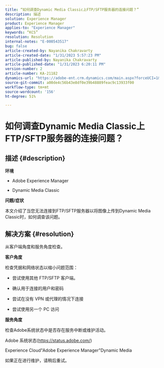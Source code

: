 ```yaml
---
title: “如何调查Dynamic Media Classic上FTP/SFTP服务器的连接问题？”
description: 描述
solution: Experience Manager
product: Experience Manager
applies-to: "Experience Manager"
keywords: “KCS”
resolution: Resolution
internal-notes: "E-000543517"
bug: false
article-created-by: Nayanika Chakravarty
article-created-date: "1/31/2023 5:57:23 PM"
article-published-by: Nayanika Chakravarty
article-published-date: "1/31/2023 6:20:11 PM"
version-number: 2
article-number: KA-21182
dynamics-url: "https://adobe-ent.crm.dynamics.com/main.aspx?forceUCI=1&pagetype=entityrecord&etn=knowledgearticle&id=b8a6a1b1-90a1-ed11-aad1-6045bd0063aa"
source-git-commit: a00de4c56b43e8df0e39b48889feac9c13933f00
workflow-type: tm+mt
source-wordcount: '156'
ht-degree: 51%

---
```


# 如何调查Dynamic Media Classic上FTP/SFTP服务器的连接问题？

## 描述 {#description}


<b>环境</b>

- Adobe Experience Manager

- Dynamic Media Classic

<b>问题/症状</b>

本文介绍了当您无法连接到FTP/SFTP服务器以将图像上传到Dynamic Media Classic时，如何调查该问题。


## 解决方案 {#resolution}


从客户端角度和服务角度检查。

<b>客户角度</b>

检查凭据和网络状态以缩小问题范围：

- 尝试使用其他 FTP/SFTP 客户端。

- 确认用于连接的用户和密码

- 尝试在没有 VPN 或代理的情况下连接

- 尝试使用另一个 PC 访问

<b>服务角度</b>

检查Adobe系统状态中是否存在服务中断或维护活动。

Adobe 系统状态(https://status.adobe.com/)

Experience Cloud&quot;Adobe Experience Manager&quot;Dynamic Media

如果正在进行维护，请稍后重试。
